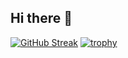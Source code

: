 ## Hi there 👋

[![GitHub Streak](https://streak-stats.demolab.com/?user=Arambuuu)](https://git.io/streak-stats)
[![trophy](https://github-profile-trophy.vercel.app/?username=Arambuuu&title=experience)](https://github.com/ryo-ma/github-profile-trophy)
<!--
**Arambuuu/Arambuuu** is a ✨ _special_ ✨ repository because its `README.md` (this file) appears on your GitHub profile.

Here are some ideas to get you started:

- 🔭 I’m currently working on ...
- 🌱 I’m currently learning ...
- 👯 I’m looking to collaborate on ...
- 🤔 I’m looking for help with ...
- 💬 Ask me about ...
- 📫 How to reach me: ...
- 😄 Pronouns: ...
- ⚡ Fun fact: ...
-->
